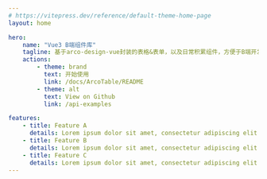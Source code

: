 ```yaml
---
# https://vitepress.dev/reference/default-theme-home-page
layout: home

hero:
    name: "Vue3 B端组件库"
    tagline: 基于arco-design-vue封装的表格&表单，以及日常积累组件，方便于B端开发。
    actions:
        - theme: brand
          text: 开始使用
          link: /docs/ArcoTable/README
        - theme: alt
          text: View on Github
          link: /api-examples

features:
    - title: Feature A
      details: Lorem ipsum dolor sit amet, consectetur adipiscing elit
    - title: Feature B
      details: Lorem ipsum dolor sit amet, consectetur adipiscing elit
    - title: Feature C
      details: Lorem ipsum dolor sit amet, consectetur adipiscing elit
---
```

